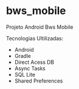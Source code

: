 # bws_mobile

Projeto Android Bws Mobile

Tecnologias Ultilizadas:

* Android 
* Gradle
* Direct Acess DB
* Async Tasks
* SQL Lite
* Shared Preferences

